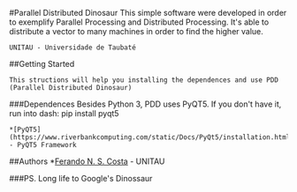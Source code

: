 #Parallel Distributed Dinosaur
	This simple software were developed in order to exemplify Parallel Processing and Distributed Processing.
	It's able to distribute a vector to many machines in order to find the higher value.

	UNITAU - Universidade de Taubaté

##Getting Started
	
	This structions will help you installing the dependences and use PDD (Parallel Distributed Dinosaur)

###Dependences
	Besides Python 3, PDD uses PyQT5.
	If you don't have it, run into dash:
		pip install pyqt5

	*[PyQT5](https://www.riverbankcomputing.com/static/Docs/PyQt5/installation.html) - PyQT5 Framework

##Authors
	*[Ferando N. S. Costa](https://www.linkedin.com/in/fernandonsc5/) - UNITAU

###PS.
	Long life to Google's Dinossaur